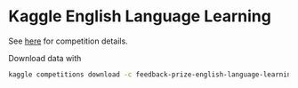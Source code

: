 # Kaggle English Language Learning

See [here](https://www.kaggle.com/competitions/feedback-prize-english-language-learning) for competition details.

Download data with

```sh
kaggle competitions download -c feedback-prize-english-language-learning
```

